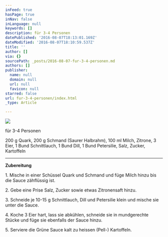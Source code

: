 ```yaml
---
inFeed: true
hasPage: true
inNav: false
inLanguage: null
keywords: []
description: für 3-4 Personen
datePublished: '2016-08-07T18:13:01.169Z'
dateModified: '2016-08-07T18:10:59.537Z'
title: ''
author: []
via: {}
sourcePath: _posts/2016-08-07-fur-3-4-personen.md
authors: []
publisher:
  name: null
  domain: null
  url: null
  favicon: null
starred: false
url: fur-3-4-personen/index.html
_type: Article

---
```

![](https://the-grid-user-content.s3-us-west-2.amazonaws.com/03a82862-3bcc-4d19-b44b-97de615786a4.jpg)

für 3-4 Personen

200 g Quark, 200 g Schmand (Saurer Halbrahm), 100 ml Milch, Zitrone, 3 Eier, 1 Bund Schnittlauch, 1 Bund Dill, 1 Bund Petersilie, Salz, Zucker, Kartoffeln

****

**Zubereitung**

1\. Mische in einer Schüssel Quark und Schmand und füge Milch hinzu bis die Sauce zähflüssig ist. 

2\. Gebe eine Prise Salz, Zucker sowie etwas Zitronensaft hinzu.

3\. Schneide je 10-15 g Schnittlauch, Dill und Petersilie klein und mische sie unter die Sauce.

4\. Koche 3 Eier hart, lass sie abkühlen, schneide sie in mundgerechte Stücke und füge sie ebenfalls der Sauce hinzu.

5\. Serviere die Grüne Sauce kalt zu heissen (Pell-) Kartoffeln.